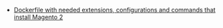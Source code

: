 - [Dockerfile with needed extensions, configurations and commands that install Magento 2](https://github.com/magento/magento2devbox-web)

